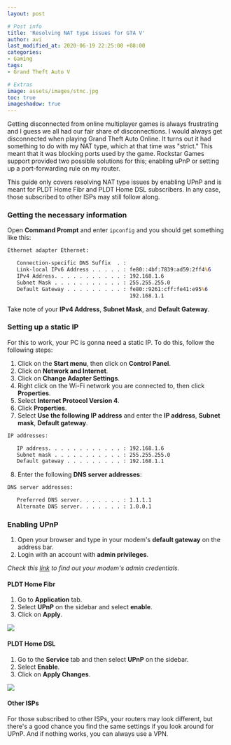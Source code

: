 ```yaml
---
layout: post

# Post info
title: 'Resolving NAT type issues for GTA V'
author: avi
last_modified_at: 2020-06-19 22:25:00 +08:00
categories:
- Gaming
tags:
- Grand Theft Auto V

# Extras
image: assets/images/stnc.jpg
toc: true
imageshadow: true
---
```


Getting disconnected from online multiplayer games is always frustrating and I guess we all had our fair share of disconnections. I would always get disconnected when playing Grand Theft Auto Online. It turns out it had something to do with my NAT type, which at that time was "strict." This meant that it was blocking ports used by the game. Rockstar Games support provided two possible solutions for this; enabling uPnP or setting up a port-forwarding rule on my router.

This guide only covers resolving NAT type issues by enabling UPnP and is meant for PLDT Home Fibr and PLDT Home DSL subscribers. In any case, those subscribed to other ISPs may still follow along.

### Getting the necessary information
 Open **Command Prompt** and enter `ipconfig` and you should get something like this:

```cmd
Ethernet adapter Ethernet:

   Connection-specific DNS Suffix  . :
   Link-local IPv6 Address . . . . . : fe80::4bf:7839:ad59:2ff4%6
   IPv4 Address. . . . . . . . . . . : 192.168.1.6
   Subnet Mask . . . . . . . . . . . : 255.255.255.0
   Default Gateway . . . . . . . . . : fe80::9261:cff:fe41:e95%6
                                       192.168.1.1                                       
```
Take note of your **IPv4 Address**, **Subnet Mask**, and **Default Gateway**.

### Setting up a static IP
For this to work, your PC is gonna need a static IP. To do this, follow the following steps:
1. Click on the **Start menu**, then click on **Control Panel**.
2. Click on **Network and Internet**.
3. Click on **Change Adapter Settings**.
4. Right click on the Wi-Fi network you are connected to, then click **Properties**.
5. Select **Internet Protocol Version 4**.
6. Click **Properties**.
7. Select **Use the following IP address** and enter the **IP address**, **Subnet mask**, **Default gateway**.
```cmd
IP addresses:

   IP address. . . . . . . . . . . . : 192.168.1.6
   Subnet mask . . . . . . . . . . . : 255.255.255.0
   Default gateway . . . . . . . . . : 192.168.1.1
```
8. Enter the following **DNS server addresses**:
```cmd
DNS server addresses:

   Preferred DNS server. . . . . . . : 1.1.1.1
   Alternate DNS server. . . . . . . : 1.0.0.1
```

### Enabling UPnP

1. Open your browser and type in your modem's **default gateway** on the address bar.
2. Login with an account with **admin privileges**.

*Check this <a href="https://gist.github.com/christianavi/5b07244b272edbf1b653717a63c1ce5f" target="blank">link</a> to find out your modem's admin credentials.*

#### PLDT Home Fibr

1. Go to **Application** tab. 
2. Select **UPnP** on the sidebar and select **enable**.
3. Click on **Apply**.

![](https://i.imgur.com/pEODBat.png)


#### PLDT Home DSL

1. Go to the **Service** tab and then select **UPnP** on the sidebar.
2. Select **Enable**.
3. Click on **Apply Changes**.

![](https://i.imgur.com/uIBqH9i.png)

#### Other ISPs

For those subscribed to other ISPs, your routers may look different, but there's a good chance you find the same settings if you look around for UPnP. And if nothing works, you can always use a VPN.

